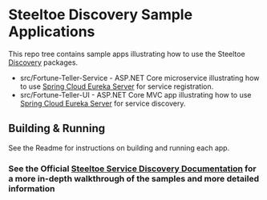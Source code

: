 # Steeltoe Discovery Sample Applications

This repo tree contains sample apps illustrating how to use the Steeltoe [Discovery](https://github.com/SteeltoeOSS/Discovery) packages.

* src/Fortune-Teller-Service - ASP.NET Core microservice illustrating how to use [Spring Cloud Eureka Server](https://projects.spring.io/spring-cloud/docs/1.0.3/spring-cloud.html#spring-cloud-eureka-server) for service registration.
* src/Fortune-Teller-UI - ASP.NET Core MVC app illustrating how to use [Spring Cloud Eureka Server](https://projects.spring.io/spring-cloud/docs/1.0.3/spring-cloud.html#spring-cloud-eureka-server) for service discovery.

## Building & Running

See the Readme for instructions on building and running each app.

### See the Official [Steeltoe Service Discovery Documentation](https://steeltoe.io/docs/steeltoe-discovery/) for a more in-depth walkthrough of the samples and more detailed information
